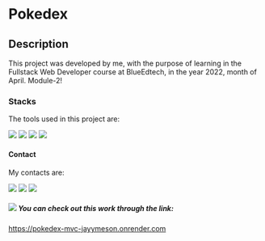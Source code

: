 # Pokedex

## Description
This project was developed by me, with the purpose of learning in the Fullstack Web Developer course at BlueEdtech, in the year 2022, month of April. Module-2!

### Stacks
The tools used in this project are:

<img src="https://img.icons8.com/ios-filled/100/000000/javascript-logo.png"/>
<img src="https://img.icons8.com/ios-filled/100/000000/html-5--v1.png"/>
<img src="https://img.icons8.com/ios-filled/100/000000/css3.png"/>
<img src="https://img.icons8.com/windows/96/000000/nodejs.png"/>

#### Contact
My contacts are:

<a href="https://www.linkedin.com/in/jaymesonmendes/" target="_blank"
        ><img src="https://img.icons8.com/ios-filled/30/000000/linkedin-circled--v1.png"/></a>
<a href="https://www.instagram.com/jayymeson/" target="_blank"
        ><img src="https://img.icons8.com/plasticine/30/000000/instagram-new--v2.png"/></a>
<a href="https://api.whatsapp.com/send?phone=5584987739980" target="_blank"
        ><img src="https://img.icons8.com/color/30/000000/whatsapp--v1.png"/></a>

##### <img src="https://img.icons8.com/material-outlined/30/000000/link--v1.png"/> You can check out this work through the link:
https://pokedex-mvc-jayymeson.onrender.com